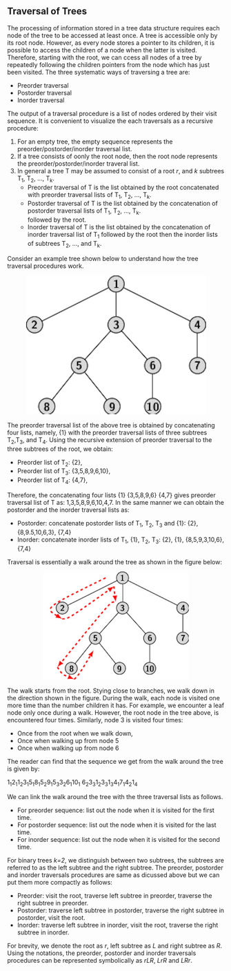 ## Traversal of Trees

The processing of information stored in a tree data structure requires each node of the tree to be accessed at least once. A tree is accessible only by
its root node. However, as every node stores a pointer to its children, it is possible to access the children of a node when the latter is visited. 
Therefore, starting with the root, we can ccess all nodes of a tree by repeatedly following the children pointers from the node which has just been visited.
The three systematic ways of traversing a tree are: 
<ul>
  <li> Preorder traversal</li>
  <li> Postorder traversal</li>
  <li> Inorder traversal</li>
  </ul>
The output of a traversal procedure is a list of nodes ordered by their visit sequence.  It is convenient to visualize the each traversals as a recursive 
procedure: 
<ol>
  <li> For an empty tree, the empty sequence represents the preorder/postorder/inorder traversal list. </li>
  <li> If a tree consists of oonly the root node, then the root node represents the preorder/postorder/inorder traveral list.</li>
    <li> In general a tree T may be assumed to consist of a root <i>r</i>, and <i>k</i> subtrees T<sub>1</sub>, T<sub>2</sub>, ..., T<sub>k</sub>. 
      <ul>
        <li> Preorder traversal of T is the list obtained by the root concatenated with preorder traversal lists of T<sub>1</sub>, T<sub>2</sub>, ...,
          T<sub>k</sub>. </li>
        <li> Postorder traversal of T is the list obtained by the concatenation of postorder traversal lists of T<sub>1</sub>, T<sub>2</sub>, ...,
          T<sub>k</sub>. </li> followed by the root.
      <li> Inorder traversal of T is the list obtained by the concatenation of inorder traversal list of T<sub>1</sub> followed by the root then 
      the inorder lists of subtrees T<sub>2</sub>, ..., and T<sub>k</sub>. </li>
    </ol>
    </ul>
Consider an example tree shown below to understand how the tree traversal procedures work.
<p align="center">
  <img src="../images/ordered_tree.jpg">
  </p>

The preorder traversal list of the above tree is obtained by concatenating four lists, namely, {1} with the preorder traversal lists of three subtrees 
T<sub>2</sub>,T<sub>3</sub>, and T<sub>4</sub>. Using the recursive extension of preorder traversal to the three subtrees of the root, we obtain:
<ul>
    <li> Preorder list of T<sub>2</sub>: {2},</li>
    <li> Preorder list of T<sub>3</sub>: {3,5,8,9,6,10},</li>
    <li> Preorder list of T<sub>4</sub>: {4,7},</li>
</ul>
Therefore, the concatenating four lists {1} {3,5,8,9,6} {4,7} gives preorder traversal list of T as: 1,3,5,8,9,6,10,4,7. In the same manner we 
can obtain the postorder and the inorder traversal lists as:
<ul>
  <li>Postorder: concatenate postorder lists of T<sub>1</sub>, T<sub>2</sub>, T<sub>3</sub> and {1}: {2}, {8,9.5,10,6,3}, {7,4} </li>
  <li>Inorder: concatenate inorder lists of T<sub>1</sub>, {1}, T<sub>2</sub>, T<sub>3</sub>: {2}, {1}, {8,5,9,3,10,6}, {7,4} </li>
</ul>  
Traversal is essentially a walk around the tree as shown in the figure below:
<p align="center">
  <img src="../images/traversal_tree.jpg">
  </p>
The walk starts from the root. Stying close to branches, we walk down in the direction shown in the figure. During the walk, each node is visited one more 
time than the number children it has. For example, we encounter a leaf node only once during a walk. However, the root node in the tree above, is encountered
four times. Similarly, node 3 is visited four times:
<ul>
  <li>Once from the root when we walk down,</li>
  <li>Once when walking up from node 5</li>
  <li>Once when walking up from node 6</li>
</ul>
The reader can find that the sequence we get from the walk around the tree is given by:
</p align="center">
   1<sub>1</sub>2<sub>1</sub>1<sub>2</sub>3<sub>1</sub>5<sub>1</sub>8<sub>1</sub>5<sub>2</sub>9<sub>1</sub>5<sub>3</sub>3<sub>2</sub>6<sub>1</sub>10<sub>1</sub>
   6<sub>2</sub>3<sub>3</sub>1<sub>2</sub>3<sub>3</sub>1<sub>3</sub>4<sub>1</sub>7<sub>1</sub>4<sub>2</sub>1<sub>4</sub>
</p>
We can link the walk around the tree with the three traversal lists as follows. 
<ul>
  <li>For preorder sequence: list out the node when it is visited for the first time.</li>
  <li>For postorder sequence: list out the node when it is visited for the last time.</li>  
  <li>For inorder sequence: list out the node when it is visited for the second time.</li>  
</ul>


For  binary trees <i>k=2</i>, we distinguish between two subtrees, the subtrees are referred to as the left subtree and the right subtree. 
The preorder, postorder and inorder traversals procedures are same as dicussed above but we can put them more compactly as follows:
<ul>
  <li> Preorder: visit the root, traverse left subtree in preorder, traverse the right subtree in preorder.</li>
  <li> Postorder: traverse left subtree in postorder, traverse the right subtree in postorder, visit the root.</li>
  <li> Inorder: traverse left subtree in inorder, visit the root, traverse the right subtree in inorder.</li>
  </ul>
For brevity, we denote the root as <i>r</i>, left subtree as <i>L</i> and right subtree as <i>R</i>. Using the notations, the preorder, postorder and inorder
traversals procedures can be represented symbolically as <i>rLR</i>, <i>LrR</i> and <i>LRr</i>. 

